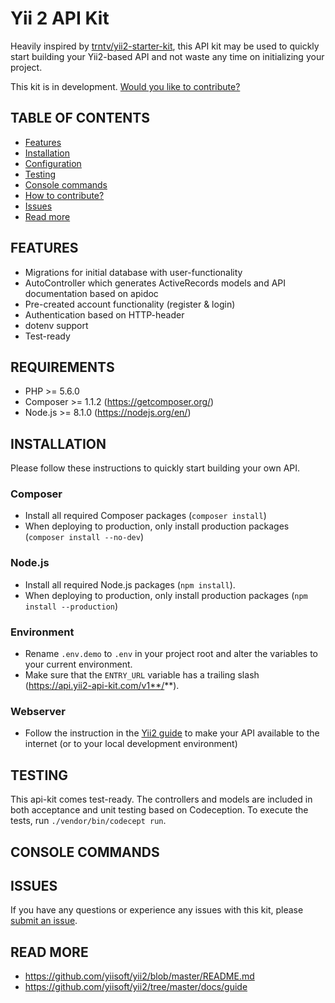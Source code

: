 # Yii 2 API Kit
Heavily inspired by [trntv/yii2-starter-kit](https://github.com/trntv/yii2-starter-kit), this API kit may be used to quickly start building your Yii2-based API and not waste any time on initializing your project. 

This kit is in development. [Would you like to contribute?](#how-to-contribute)

## TABLE OF CONTENTS
* [Features](#features)
* [Installation](#installation)
* [Configuration](#configuration)
* [Testing](#testing)
* [Console commands](#console-commands)
* [How to contribute?](#how-to-contribute)
* [Issues](#issues)
* [Read more](#read-more)

## FEATURES
* Migrations for initial database with user-functionality
* AutoController which generates ActiveRecords models and API documentation based on apidoc
* Pre-created account functionality (register & login)
* Authentication based on HTTP-header
* dotenv support
* Test-ready

## REQUIREMENTS
* PHP >= 5.6.0
* Composer >= 1.1.2 (https://getcomposer.org/)
* Node.js >= 8.1.0 (https://nodejs.org/en/)

## INSTALLATION
Please follow these instructions to quickly start building your own API.

### Composer
* Install all required Composer packages (```composer install```)
* When deploying to production, only install production packages (```composer install --no-dev```)

### Node.js
* Install all required Node.js packages (```npm install```).
* When deploying to production, only install production packages (```npm install --production```)

### Environment
* Rename ```.env.demo``` to ```.env``` in your project root and alter the variables to your current environment.
* Make sure that the ```ENTRY_URL``` variable has a trailing slash (https://api.yii2-api-kit.com/v1**/**).

### Webserver
* Follow the instruction in the [Yii2 guide](http://www.yiiframework.com/doc-2.0/guide-start-installation.html) to make your API available to the internet (or to your local development environment)

## TESTING
This api-kit comes test-ready. The controllers and models are included in both acceptance and unit testing based on Codeception. To execute the tests, run ```./vendor/bin/codecept run```.

## CONSOLE COMMANDS

## ISSUES
If you have any questions or experience any issues with this kit, please [submit an issue](https://github.com/blurrywindows/yii2-api-kit/issues).

## READ MORE
* https://github.com/yiisoft/yii2/blob/master/README.md
* https://github.com/yiisoft/yii2/tree/master/docs/guide
